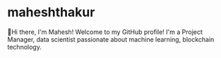 # maheshthakur
👋Hi there, I'm Mahesh! Welcome to my GitHub profile! I'm a Project Manager, data scientist passionate about machine learning, blockchain technology.
